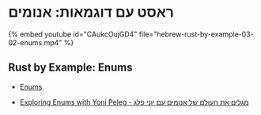 # ראסט עם דוגמאות: אנומים

{% embed youtube id="CAukcOujGD4" file="hebrew-rust-by-example-03-02-enums.mp4" %}

<div dir="ltr">

## Rust by Example: Enums

* [Enums](https://doc.rust-lang.org/stable/rust-by-example/custom_types/enum.html)

* [Exploring Enums with Yoni Peleg - מגלים את העולם של אנומים עם יוני פלג](./exploring-enums-with-yoni-peleg.md)

</div>

